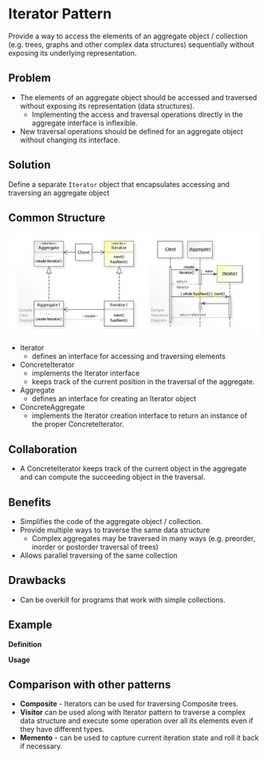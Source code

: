 ﻿# Iterator Pattern

Provide a way to access the elements of an aggregate object / collection (e.g. trees, graphs and other complex data structures) sequentially without exposing its underlying representation.

## Problem

* The elements of an aggregate object should be accessed and traversed without exposing its representation (data structures).
  * Implementing the access and traversal operations directly in the aggregate interface is inflexible.
* New traversal operations should be defined for an aggregate object without changing its interface.

## Solution

Define a separate `Iterator` object that encapsulates accessing and traversing an aggregate object

## Common Structure

![Common structure of Iterator pattern](img/structure.jpg)

* Iterator
  * defines an interface for accessing and traversing elements
* ConcreteIterator
  * implements the Iterator interface
  * keeps track of the current position in the traversal of the aggregate.
* Aggregate
  * defines an interface for creating an Iterator object
* ConcreteAggregate
  * implements the Iterator creation interface to return an instance of the proper ConcreteIterator.

## Collaboration

* A ConcreteIterator keeps track of the current object in the aggregate and can compute the succeeding object in the traversal.

## Benefits

* Simplifies the code of the aggregate object / collection.
* Provide multiple ways to traverse the same data structure
  * Complex aggregates may be traversed in many ways (e.g. preorder, inorder or postorder traversal of trees)
* Allows parallel traversing of the same collection

## Drawbacks

* Can be overkill for programs that work with simple collections.

## Example

**Definition**

**Usage**

## Comparison with other patterns

* **Composite** - Iterators can be used for traversing Composite trees.
* **Visitor** can be used along with Iterator pattern to traverse a complex data structure and execute some operation over all its elements even if they have different types.
* **Memento** - can be used to capture current iteration state and roll it back if necessary.